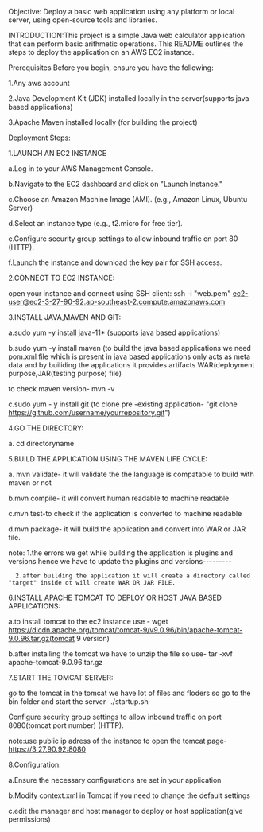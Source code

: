 Objective: Deploy a basic web application using any platform or local server, using open-source tools and libraries.

INTRODUCTION:This project is a simple Java web calculator application that can perform basic arithmetic operations. This README outlines the steps to deploy the application on an AWS EC2 instance.

Prerequisites
Before you begin, ensure you have the following:

1.Any aws account

2.Java Development Kit (JDK) installed locally in the server(supports java based applications)

3.Apache Maven installed locally (for building the project)

Deployment Steps:

1.LAUNCH AN EC2 INSTANCE
   
a.Log in to your AWS Management Console.

b.Navigate to the EC2 dashboard and click on "Launch Instance."

c.Choose an Amazon Machine Image (AMI). (e.g., Amazon Linux, Ubuntu Server)

d.Select an instance type (e.g., t2.micro for free tier).

e.Configure security group settings to allow inbound traffic on port 80 (HTTP).

f.Launch the instance and download the key pair for SSH access.


2.CONNECT TO EC2 INSTANCE:

open your instance and connect using SSH client: ssh -i "web.pem" ec2-user@ec2-3-27-90-92.ap-southeast-2.compute.amazonaws.com


3.INSTALL JAVA,MAVEN AND GIT:

a.sudo yum -y install java-11* (supports java based applications)

b.sudo yum -y install maven  (to build the java based applications we need pom.xml file which is present in java based applications only acts as meta data and by builiding the applications it provides artifacts WAR(deployment purpose,JAR(testing purpose) file)

to check maven version-  mvn -v

c.sudo yum - y install git (to clone pre -existing application- "git clone https://github.com/username/yourrepository.git")


4.GO THE DIRECTORY:

a. cd directoryname


5.BUILD THE APPLICATION USING THE MAVEN LIFE CYCLE:

a. mvn validate- it will validate the the language is compatable to build with maven or not

b.mvn compile- it will convert human readable to machine readable 

c.mvn test-to check if the application is converted to machine readable

d.mvn package- it will build the application and convert into WAR or JAR file.

note: 1.the errors we get while building the application is plugins and versions hence we have to update the plugins and versions---------

      2.after building the application it will create a directory called "target" inside ot will create WAR OR JAR FILE.

6.INSTALL APACHE TOMCAT TO DEPLOY OR HOST JAVA BASED APPLICATIONS:

a.to install tomcat to the ec2 instance use - wget https://dlcdn.apache.org/tomcat/tomcat-9/v9.0.96/bin/apache-tomcat-9.0.96.tar.gz(tomcat 9 version)

b.after installing the tomcat we have to unzip the file so use- tar -xvf  apache-tomcat-9.0.96.tar.gz


7.START THE TOMCAT SERVER:

go to the tomcat in the tomcat we have lot of files and floders so go to the bin folder and start the server- ./startup.sh

Configure security group settings to allow inbound traffic on port 8080(tomcat port number) (HTTP).

note:use public ip adress of the instance to open the tomcat page- https://3.27.90.92:8080


8.Configuration:

a.Ensure the necessary configurations are set in your application

b.Modify context.xml in Tomcat if you need to change the default settings

c.edit the manager and host manager to deploy or host application(give permissions)















